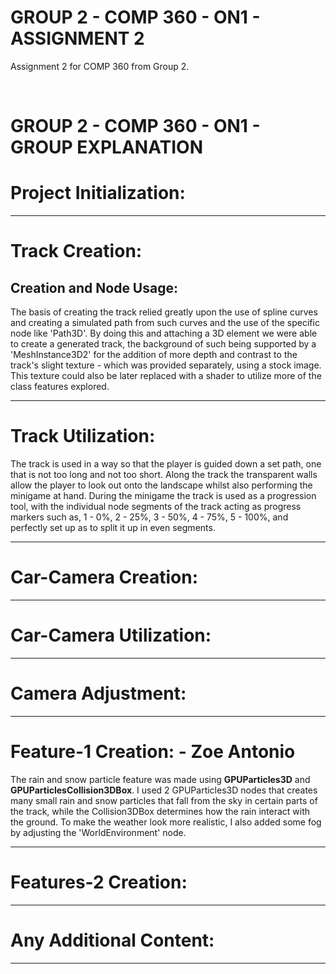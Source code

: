 # GROUP 2 - COMP 360 - ON1 - ASSIGNMENT 2
Assignment 2 for COMP 360 from Group 2.

<br>

# GROUP 2 - COMP 360 - ON1 - GROUP EXPLANATION

# Project Initialization: 

---------------------------------------------------------

# Track Creation:
## Creation and Node Usage:
The basis of creating the track relied greatly upon the use of spline curves and creating a simulated
path from such curves and the use of the specific node like 'Path3D'. By doing this and attaching a 3D 
element we were able to create a generated track, the background of such being supported by a 'MeshInstance3D2'
for the addition of more depth and contrast to the track's slight texture - which was provided separately, using
a stock image. This texture could also be later replaced with a shader to utilize more of the class features explored.

---------------------------------------------------------
# Track Utilization:
The track is used in a way so that the player is guided down a set path, one that is not too long and not too short.
Along the track the transparent walls allow the player to look out onto the landscape whilst also performing the minigame
at hand. During the minigame the track is used as a progression tool, with the individual node segments of the track acting as
progress markers such as, 1 - 0%, 2 - 25%, 3 - 50%, 4 - 75%, 5 - 100%, and perfectly set up as to split it up in even segments.

---------------------------------------------------------
# Car-Camera Creation:

---------------------------------------------------------
# Car-Camera Utilization:

---------------------------------------------------------
# Camera Adjustment:

---------------------------------------------------------
# Feature-1 Creation: - Zoe Antonio
The rain and snow particle feature was made using **GPUParticles3D** and **GPUParticlesCollision3DBox**. I used 2 GPUParticles3D nodes that creates many small rain and snow particles that fall from the sky in certain parts of the track, while the Collision3DBox determines how the rain interact with the ground. To make the weather look more realistic, I also added some fog by adjusting the 'WorldEnvironment' node.

---------------------------------------------------------
# Features-2 Creation:

---------------------------------------------------------
# Any Additional Content:

---------------------------------------------------------
